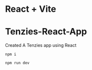 # React + Vite
# Tenzies-React-App
Created A Tenzies app using React
```
npm i
```

```
npm run dev
```
